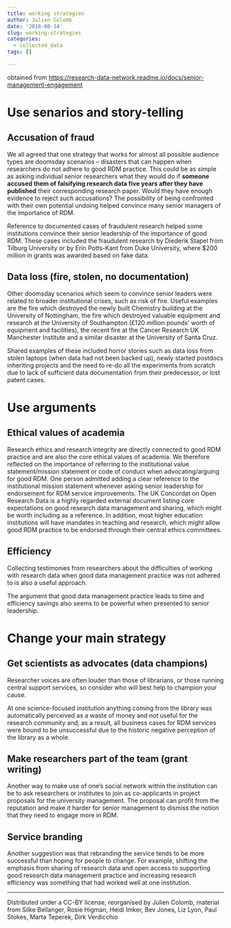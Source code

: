 ```yaml
---
title: working strategies
author: Julien Colomb
date: '2018-08-14'
slug: working-strategies
categories:
  - collected_data
tags: []

---
```


obtained from https://research-data-network.readme.io/docs/senior-management-engagement


# Use senarios and story-telling

## Accusation of fraud

We all agreed that one strategy that works for almost all possible audience types are doomsday scenarios – disasters that can happen when researchers do not adhere to good RDM practice. This could be as simple as asking individual senior researchers what they would do if **someone accused them of falsifying research data five years after they have published** their corresponding research paper. Would they have enough evidence to reject such accusations? The possibility of being confronted with their own potential undoing helped convince many senior managers of the importance of RDM. 

Reference to documented cases of fraudulent research helped some institutions convince their senior leadership of the importance of good RDM. These cases included the fraudulent research by Diederik Stapel from Tilburg University or by Erin Potts-Kant from Duke University, where $200 million in grants was awarded based on fake data.

## Data loss  (fire, stolen, no documentation)

Other doomsday scenarios which seem to convince senior leaders were related to broader institutional crises, such as risk of fire. Useful examples are the fire which destroyed the newly built Chemistry building at the University of Nottingham, the fire which destroyed valuable equipment and research at the University of Southampton (£120 million pounds’ worth of equipment and facilities), the recent fire at the Cancer Research UK Manchester Institute and a similar disaster at the University of Santa Cruz.

Shared examples of these included horror stories such as data loss from stolen laptops (when data had not been backed up), newly started postdocs inheriting projects and the need to re-do all the experiments from scratch due to lack of sufficient data documentation from their predecessor, or lost patent cases.

# Use arguments

## Ethical values of academia

Research ethics and research integrity are directly connected to good RDM practice and are also the core ethical values of academia. We therefore reflected on the importance of referring to the institutional value statement/mission statement or code of conduct when advocating/arguing for good RDM. One person admitted adding a clear reference to the institutional mission statement whenever asking senior leadership for endorsement for RDM service improvements. The UK Concordat on Open Research Data is a highly regarded external document listing core expectations on good research data management and sharing, which might be worth including as a reference. In addition, most higher education institutions will have mandates in teaching and research, which might allow good RDM practice to be endorsed through their central ethics committees.

## Efficiency
Collecting testimonies from researchers about the difficulties of working with research data when good data management practice was not adhered to is also a useful approach.

The argument that good data management practice leads to time and efficiency savings also seems to be powerful when presented to senior leadership.

# Change your main strategy

## Get scientists as advocates (data champions)

Researcher voices are often louder than those of librarians, or those running central support services, so consider who will best help to champion your cause.

At one science-focused institution anything coming from the library was automatically perceived as a waste of money and not useful for the research community and, as a result, all business cases for RDM services were bound to be unsuccessful due to the historic negative perception of the library as a whole.




## Make researchers part of the team (grant writing)

Another way to make use of one’s social network within the institution can be to ask researchers or institutes to join as co-applicants in project proposals for the university management. The proposal can profit from the reputation and make it harder for senior management to dismiss the notion that they need to engage more in RDM.

## Service branding

Another suggestion was that rebranding the service tends to be more successful than hoping for people to change. For example, shifting the emphasis from sharing of research data and open access to supporting good research data management practice and increasing research efficiency was something that had worked well at one institution.


--- 

Distributed under a CC-BY license,
reorganised by Julien Colomb, material from
Silke Bellanger, Rosie Higman, Heidi Imker, Bev Jones, Liz Lyon, Paul Stokes, Marta Teperek, Dirk Verdicchio